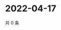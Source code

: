 # 2022-04-17

共 0 条

<!-- BEGIN WEIBO -->
<!-- 最后更新时间 Sun Apr 17 2022 19:10:45 GMT+0800 (China Standard Time) -->

<!-- END WEIBO -->
